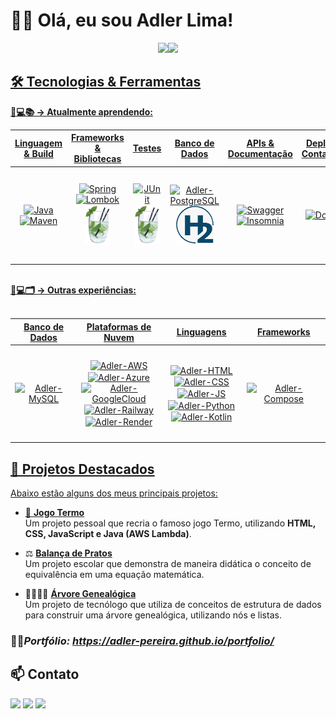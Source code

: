 # 👋🏻 Olá, eu sou Adler Lima!
<div align="center">
  <a href="https://github.com/Adler-Pereira">
    <img width="470em" src="https://github-readme-streak-stats-salesp07.vercel.app?user=Adler-Pereira&theme=java-dark&border_radius=4.5&locale=pt_BR"/><img width="300em" src="https://github-readme-stats.vercel.app/api/top-langs/?username=Adler-Pereira&hide=python&layout=donut&langs_count=16&theme=vision-friendly-dark&locale=pt-br&border_color=f89820"/>
</div>

## 🛠️ Tecnologias & Ferramentas
<b>🧠💻📚 → Atualmente aprendendo:</b>
<div style="display: inline_block">
<table>
  <thead>
    <tr>
      <th>Linguagem & Build</th>
      <th>Frameworks & Bibliotecas</th>
      <th>Testes</th>
      <th>Banco de Dados</th>
      <th>APIs & Documentação</th>
      <th>Deploy & Containers</th>
    </tr>
  </thead>
  <tbody>
    <tr>
      <td align="center" height="150px" width="146px">
        <img alt="Java" height="55" src="https://cdn.jsdelivr.net/gh/devicons/devicon@latest/icons/java/java-original.svg">
        <img alt="Maven" height="55" src="https://cdn.jsdelivr.net/gh/devicons/devicon@latest/icons/maven/maven-original.svg">
      </td>
      <td align="center" height="150px" width="147px">
        <img alt="Spring" height="55" src="https://cdn.jsdelivr.net/gh/devicons/devicon@latest/icons/spring/spring-original.svg">
        <img alt="Lombok" height="65" src="https://avatars.githubusercontent.com/u/45949248?s=280&v=4">
        <img alt="Mockito" height="65" src="images/mockito-icon.png">
      </td>
      <td align="center" height="150px" width="147px">
        <img alt="JUnit" height="55" src="https://cdn.jsdelivr.net/gh/devicons/devicon@latest/icons/junit/junit-original.svg">
        <img alt="Mockito" height="65" src="images/mockito-icon.png">
      </td>
      <td align="center" height="150px" width="146px">
        <img align="center" alt="Adler-PostgreSQL" height="60" src="https://cdn.jsdelivr.net/gh/devicons/devicon@latest/icons/postgresql/postgresql-original.svg">
        <img alt="H2" height="60" src="images/h2-icon.png">
      </td>
      <td align="center" height="150px" width="147px">
        <img alt="Swagger" height="60" src="https://cdn.jsdelivr.net/gh/devicons/devicon@latest/icons/swagger/swagger-original.svg">
        <img alt="Insomnia" height="60" src="https://cdn.jsdelivr.net/gh/devicons/devicon@latest/icons/insomnia/insomnia-original.svg">
      </td>
      <td align="center" height="150px" width="147px">
        <img alt="Docker" height="100" src="https://cdn.jsdelivr.net/gh/devicons/devicon@latest/icons/docker/docker-original.svg">
      </td>
    </tr>
  </tbody>
</table>

</div><br>
<b>🧰💻🗂️ → Outras experiências:</b><br><br>
<table>
  <thead>
    <tr>
      <th>Banco de Dados</th>
      <th>Plataformas de Nuvem</th>
      <th>Linguagens</th>
      <th>Frameworks</th>
    </tr>
  </thead>
  <tbody>
    <tr align="center">
      <td height="150px" width="220px">
        <img align="center" alt="Adler-MySQL" height="45" width="45" src="https://cdn.jsdelivr.net/gh/devicons/devicon@latest/icons/mysql/mysql-original.svg">
      </td>
      <td height="150px" width="220px">
        <img align="center" alt="Adler-AWS" height="50" width="50" src="https://cdn.jsdelivr.net/gh/devicons/devicon@latest/icons/amazonwebservices/amazonwebservices-original-wordmark.svg">
        <img align="center" alt="Adler-Azure" height="45" width="45" src="https://cdn.jsdelivr.net/gh/devicons/devicon@latest/icons/azure/azure-original.svg">
        <img align="center" alt="Adler-GoogleCloud" height="70" width="60" src="https://cdn.jsdelivr.net/gh/devicons/devicon@latest/icons/googlecloud/googlecloud-original.svg">
        <img align="center" alt="Adler-Railway" height="45" width="45" src="https://cdn.jsdelivr.net/gh/devicons/devicon@latest/icons/railway/railway-original.svg">
        <img align="center" alt="Adler-Render" height="45" width="45" src="https://cdn.sanity.io/images/34ent8ly/production/ec37a3660704e1fa2b4246c9a01ab34e145194ad-824x824.png">
      </td>
      <td height="150px" width="220px">
        <img align="center" alt="Adler-HTML" height="50" width="50" src="https://cdn.jsdelivr.net/gh/devicons/devicon@latest/icons/html5/html5-original.svg">
        <img align="center" alt="Adler-CSS" height="50" width="50" src="https://cdn.jsdelivr.net/gh/devicons/devicon@latest/icons/css3/css3-original.svg">
        <img align="center" alt="Adler-JS" height="50" width="50" src="https://cdn.jsdelivr.net/gh/devicons/devicon@latest/icons/javascript/javascript-original.svg">
        <img align="center" alt="Adler-Python" height="55" width="50" src="https://cdn.jsdelivr.net/gh/devicons/devicon@latest/icons/python/python-original.svg">
        <img align="center" alt="Adler-Kotlin" height="55" width="55" src="https://cdn.jsdelivr.net/gh/devicons/devicon@latest/icons/kotlin/kotlin-original.svg">
      </td>
      <td height="150px" width="220px"> 
        <img align="center" alt="Adler-Compose" height="45" width="45" src="https://cdn.jsdelivr.net/gh/devicons/devicon@latest/icons/jetpackcompose/jetpackcompose-original.svg">
      </td>
    </tr>
  </tbody>
</table>

## 📌 Projetos Destacados
Abaixo estão alguns dos meus principais projetos:
- 📱 **[Jogo Termo](https://github.com/Adler-Pereira/termo)**  
  Um projeto pessoal que recria o famoso jogo Termo, utilizando **HTML, CSS, JavaScript e Java (AWS Lambda)**.

- ⚖️ **[Balança de Pratos](https://github.com/Adler-Pereira/balanca-de-pratos)**  
  Um projeto escolar que demonstra de maneira didática o conceito de equivalência em uma equação matemática.
  
- 👨‍👩‍👧‍👦 **[Árvore Genealógica](https://github.com/Adler-Pereira/arvore-genealogica)**  
  Um projeto de tecnólogo que utiliza de conceitos de estrutura de dados para construir uma árvore genealógica, utilizando nós e listas.

### 🧑‍💻*Portfólio: <a href="https://adler-pereira.github.io/portfolio/" target="_blank">https://adler-pereira.github.io/portfolio/</a>*

## 📫 Contato
<div>
  <a href="https://www.linkedin.com/in/adlerlima" target="_blank"><img src="https://img.shields.io/badge/LinkedIn-0077B5?style=for-the-badge&logo=linkedin&logoColor=white"></a>
  <a href="mailto:adlerlimap@gmail.com" target="_blank"><img src="https://img.shields.io/badge/Gmail-D14836?style=for-the-badge&logo=gmail&logoColor=white"></a>
  <a href="https://api.whatsapp.com/send?phone=5511969102308" target="_blank"><img src="https://img.shields.io/badge/WhatsApp-25D366?style=for-the-badge&logo=whatsapp&logoColor=white"></a>
</div>
